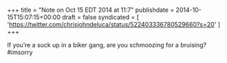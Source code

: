 +++
title = "Note on Oct 15 EDT 2014 at 11:7"
publishdate = 2014-10-15T15:07:15+00:00
draft = false
syndicated = [ 'https://twitter.com/chrisjohndeluca/status/522403336780529660?s=20' ]
+++

If you’re a suck up in a biker gang, are you schmoozing for a bruising? #imsorry
